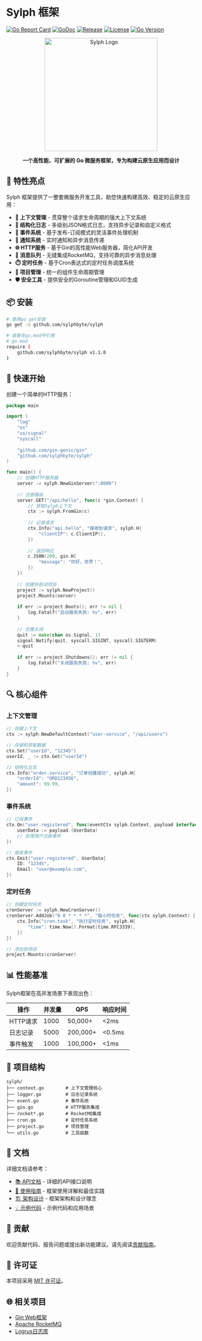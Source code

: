 # Sylph 框架

[![Go Report Card](https://goreportcard.com/badge/github.com/sylphbyte/sylph)](https://goreportcard.com/report/github.com/sylphbyte/sylph)
[![GoDoc](https://godoc.org/github.com/sylphbyte/sylph?status.svg)](https://godoc.org/github.com/sylphbyte/sylph)
[![Release](https://img.shields.io/github/v/release/sylphbyte/sylph)](https://github.com/sylphbyte/sylph/releases)
[![License](https://img.shields.io/github/license/sylphbyte/sylph)](https://github.com/sylphbyte/sylph/blob/main/LICENSE)
[![Go Version](https://img.shields.io/badge/Go-1.24+-00ADD8?style=flat&logo=go)](https://github.com/sylphbyte/sylph)

<p align="center">
  <img src="docs/images/sylph-logo.png" alt="Sylph Logo" width="300" height="auto">
</p>

<p align="center">
  <b>一个高性能、可扩展的 Go 微服务框架，专为构建云原生应用而设计</b>
</p>

## 🌟 特性亮点

Sylph 框架提供了一整套微服务开发工具，助您快速构建高效、稳定的云原生应用：

- **🔄 上下文管理** - 贯穿整个请求生命周期的强大上下文系统
- **📝 结构化日志** - 多级别JSON格式日志，支持异步记录和自定义格式
- **📡 事件系统** - 基于发布-订阅模式的灵活事件处理机制
- **🔔 通知系统** - 实时通知和异步消息传递
- **🌐 HTTP服务** - 基于Gin的高性能Web服务器，简化API开发
- **📨 消息队列** - 无缝集成RocketMQ，支持可靠的异步消息处理
- **⏱️ 定时任务** - 基于Cron表达式的定时任务调度系统
- **🔧 项目管理** - 统一的组件生命周期管理
- **🛡️ 安全工具** - 提供安全的Goroutine管理和GUID生成

## 📦 安装

```bash
# 使用go get安装
go get -u github.com/sylphbyte/sylph

# 或者在go.mod中引用
# go.mod
require (
    github.com/sylphbyte/sylph v1.1.0
)
```

## 🚀 快速开始

创建一个简单的HTTP服务：

```go
package main

import (
    "log"
    "os"
    "os/signal"
    "syscall"
    
    "github.com/gin-gonic/gin"
    "github.com/sylphbyte/sylph"
)

func main() {
    // 创建HTTP服务器
    server := sylph.NewGinServer(":8080")
    
    // 注册路由
    server.GET("/api/hello", func(c *gin.Context) {
        // 获取Sylph上下文
        ctx := sylph.FromGin(c)
        
        // 记录请求
        ctx.Info("api.hello", "接收到请求", sylph.H{
            "clientIP": c.ClientIP(),
        })
        
        // 返回响应
        c.JSON(200, gin.H{
            "message": "你好，世界！",
        })
    })
    
    // 创建并启动项目
    project := sylph.NewProject()
    project.Mounts(server)
    
    if err := project.Boots(); err != nil {
        log.Fatalf("启动服务失败: %v", err)
    }
    
    // 优雅关闭
    quit := make(chan os.Signal, 1)
    signal.Notify(quit, syscall.SIGINT, syscall.SIGTERM)
    <-quit
    
    if err := project.Shutdowns(); err != nil {
        log.Fatalf("关闭服务失败: %v", err)
    }
}
```

## 🔍 核心组件

### 上下文管理

```go
// 创建上下文
ctx := sylph.NewDefaultContext("user-service", "/api/users")

// 存储和获取数据
ctx.Set("userId", "12345")
userId, _ := ctx.Get("userId")

// 结构化日志
ctx.Info("order.service", "订单创建成功", sylph.H{
    "orderId": "ORD123456",
    "amount": 99.99,
})
```

### 事件系统

```go
// 订阅事件
ctx.On("user.registered", func(eventCtx sylph.Context, payload interface{}) {
    userData := payload.(UserData)
    // 处理用户注册事件
})

// 触发事件
ctx.Emit("user.registered", UserData{
    ID: "12345",
    Email: "user@example.com",
})
```

### 定时任务

```go
// 创建定时任务
cronServer := sylph.NewCronServer()
cronServer.AddJob("0 0 * * * *", "每小时任务", func(ctx sylph.Context) {
    ctx.Info("cron.task", "执行定时任务", sylph.H{
        "time": time.Now().Format(time.RFC3339),
    })
})

// 添加到项目
project.Mounts(cronServer)
```

## 📊 性能基准

Sylph框架在高并发场景下表现出色：

| 操作 | 并发量 | QPS | 响应时间 |
|------|-------|-----|---------|
| HTTP请求 | 1000 | 50,000+ | <2ms |
| 日志记录 | 5000 | 200,000+ | <0.5ms |
| 事件触发 | 1000 | 100,000+ | <1ms |

## 🧩 项目结构

```
sylph/
├── context.go        # 上下文管理核心
├── logger.go         # 日志记录系统
├── event.go          # 事件系统
├── gin.go            # HTTP服务集成
├── rocket*.go        # RocketMQ集成
├── cron.go           # 定时任务系统
├── project.go        # 项目管理
└── utils.go          # 工具函数
```

## 📖 文档

详细文档请参考：

- [📚 API文档](./API.md) - 详细的API接口说明
- [📖 使用指南](./GUIDE.md) - 框架使用详解和最佳实践
- [🏗️ 架构设计](./ARCHITECTURE.md) - 框架架构和设计理念
- [💡 示例代码](./examples/) - 示例代码和应用场景

## 🤝 贡献

欢迎贡献代码、报告问题或提出新功能建议。请先阅读[贡献指南](./CONTRIBUTING.md)。

## 📄 许可证

本项目采用 [MIT 许可证](./LICENSE)。

## 🌐 相关项目

- [Gin Web框架](https://github.com/gin-gonic/gin)
- [Apache RocketMQ](https://github.com/apache/rocketmq-client-go)
- [Logrus日志库](https://github.com/sirupsen/logrus) 